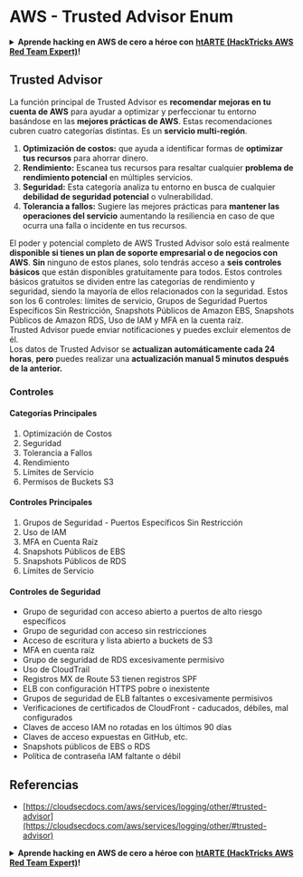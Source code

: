 # AWS - Trusted Advisor Enum

<details>

<summary><strong>Aprende hacking en AWS de cero a héroe con</strong> <a href="https://training.hacktricks.xyz/courses/arte"><strong>htARTE (HackTricks AWS Red Team Expert)</strong></a><strong>!</strong></summary>

Otras formas de apoyar a HackTricks:

* Si quieres ver a tu **empresa anunciada en HackTricks** o **descargar HackTricks en PDF**, consulta los [**PLANES DE SUSCRIPCIÓN**](https://github.com/sponsors/carlospolop)!
* Consigue el [**merchandising oficial de PEASS & HackTricks**](https://peass.creator-spring.com)
* Descubre [**La Familia PEASS**](https://opensea.io/collection/the-peass-family), nuestra colección de [**NFTs exclusivos**](https://opensea.io/collection/the-peass-family)
* **Únete al** 💬 [**grupo de Discord**](https://discord.gg/hRep4RUj7f) o al [**grupo de telegram**](https://t.me/peass) o **sígueme** en **Twitter** 🐦 [**@carlospolopm**](https://twitter.com/carlospolopm)**.**
* **Comparte tus trucos de hacking enviando PRs a los repositorios de GitHub de** [**HackTricks**](https://github.com/carlospolop/hacktricks) y [**HackTricks Cloud**](https://github.com/carlospolop/hacktricks-cloud).

</details>

## Trusted Advisor

La función principal de Trusted Advisor es **recomendar mejoras en tu cuenta de AWS** para ayudar a optimizar y perfeccionar tu entorno basándose en las **mejores prácticas de AWS**. Estas recomendaciones cubren cuatro categorías distintas. Es un **servicio multi-región**.

1. **Optimización de costos:** que ayuda a identificar formas de **optimizar tus recursos** para ahorrar dinero.
2. **Rendimiento:** Escanea tus recursos para resaltar cualquier **problema de rendimiento potencial** en múltiples servicios.
3. **Seguridad:** Esta categoría analiza tu entorno en busca de cualquier **debilidad de seguridad potencial** o vulnerabilidad.
4. **Tolerancia a fallos:** Sugiere las mejores prácticas para **mantener las operaciones del servicio** aumentando la resiliencia en caso de que ocurra una falla o incidente en tus recursos.

El poder y potencial completo de AWS Trusted Advisor solo está realmente **disponible si tienes un plan de soporte empresarial o de negocios con AWS**. **Sin** ninguno de estos planes, solo tendrás acceso a **seis controles básicos** que están disponibles gratuitamente para todos. Estos controles básicos gratuitos se dividen entre las categorías de rendimiento y seguridad, siendo la mayoría de ellos relacionados con la seguridad. Estos son los 6 controles: límites de servicio, Grupos de Seguridad Puertos Específicos Sin Restricción, Snapshots Públicos de Amazon EBS, Snapshots Públicos de Amazon RDS, Uso de IAM y MFA en la cuenta raíz.\
Trusted Advisor puede enviar notificaciones y puedes excluir elementos de él.\
Los datos de Trusted Advisor se **actualizan automáticamente cada 24 horas**, **pero** puedes realizar una **actualización manual 5 minutos después de la anterior.**

### **Controles**

#### Categorías Principales

1. Optimización de Costos
2. Seguridad
3. Tolerancia a Fallos
4. Rendimiento
5. Límites de Servicio
6. Permisos de Buckets S3

#### Controles Principales

1. Grupos de Seguridad - Puertos Específicos Sin Restricción
2. Uso de IAM
3. MFA en Cuenta Raíz
4. Snapshots Públicos de EBS
5. Snapshots Públicos de RDS
6. Límites de Servicio

#### Controles de Seguridad

* Grupo de seguridad con acceso abierto a puertos de alto riesgo específicos
* Grupo de seguridad con acceso sin restricciones
* Acceso de escritura y lista abierto a buckets de S3
* MFA en cuenta raíz
* Grupo de seguridad de RDS excesivamente permisivo
* Uso de CloudTrail
* Registros MX de Route 53 tienen registros SPF
* ELB con configuración HTTPS pobre o inexistente
* Grupos de seguridad de ELB faltantes o excesivamente permisivos
* Verificaciones de certificados de CloudFront - caducados, débiles, mal configurados
* Claves de acceso IAM no rotadas en los últimos 90 días
* Claves de acceso expuestas en GitHub, etc.
* Snapshots públicos de EBS o RDS
* Política de contraseña IAM faltante o débil

## **Referencias**

* [https://cloudsecdocs.com/aws/services/logging/other/#trusted-advisor](https://cloudsecdocs.com/aws/services/logging/other/#trusted-advisor)

<details>

<summary><strong>Aprende hacking en AWS de cero a héroe con</strong> <a href="https://training.hacktricks.xyz/courses/arte"><strong>htARTE (HackTricks AWS Red Team Expert)</strong></a><strong>!</strong></summary>

Otras formas de apoyar a HackTricks:

* Si quieres ver a tu **empresa anunciada en HackTricks** o **descargar HackTricks en PDF**, consulta los [**PLANES DE SUSCRIPCIÓN**](https://github.com/sponsors/carlospolop)!
* Consigue el [**merchandising oficial de PEASS & HackTricks**](https://peass.creator-spring.com)
* Descubre [**La Familia PEASS**](https://opensea.io/collection/the-peass-family), nuestra colección de [**NFTs exclusivos**](https://opensea.io/collection/the-peass-family)
* **Únete al** 💬 [**grupo de Discord**](https://discord.gg/hRep4RUj7f) o al [**grupo de telegram**](https://t.me/peass) o **sígueme** en **Twitter** 🐦 [**@carlospolopm**](https://twitter.com/carlospolopm)**.**
* **Comparte tus trucos de hacking enviando PRs a los repositorios de GitHub de** [**HackTricks**](https://github.com/carlospolop/hacktricks) y [**HackTricks Cloud**](https://github.com/carlospolop/hacktricks-cloud).

</details>
